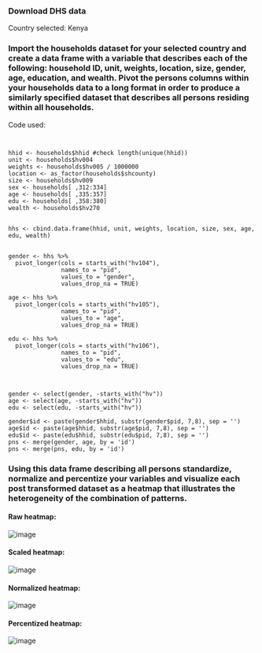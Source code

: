 ### Download DHS data 

Country selected: Kenya

### Import the households dataset for your selected country and create a data frame with a variable that describes each of the following: household ID, unit, weights, location, size, gender, age, education, and wealth. Pivot the persons columns within your households data to a long format in order to produce a similarly specified dataset that describes all persons residing within all households.

Code used:

``` households <- read_dta("KEHR72DT/KEHR72FL.DTA")


hhid <- households$hhid #check length(unique(hhid))
unit <- households$hv004
weights <- households$hv005 / 1000000
location <- as_factor(households$shcounty)
size <- households$hv009
sex <- households[ ,312:334]
age <- households[ ,335:357]
edu <- households[ ,358:380]
wealth <- households$hv270


hhs <- cbind.data.frame(hhid, unit, weights, location, size, sex, age, edu, wealth)


gender <- hhs %>%
  pivot_longer(cols = starts_with("hv104"),
               names_to = "pid",
               values_to = "gender",
               values_drop_na = TRUE)

age <- hhs %>%
  pivot_longer(cols = starts_with("hv105"),
               names_to = "pid",
               values_to = "age",
               values_drop_na = TRUE)

edu <- hhs %>%
  pivot_longer(cols = starts_with("hv106"),
               names_to = "pid",
               values_to = "edu",
               values_drop_na = TRUE)



gender <- select(gender, -starts_with("hv"))
age <- select(age, -starts_with("hv"))
edu <- select(edu, -starts_with("hv"))

gender$id <- paste(gender$hhid, substr(gender$pid, 7,8), sep = '')
age$id <- paste(age$hhid, substr(age$pid, 7,8), sep = '')
edu$id <- paste(edu$hhid, substr(edu$pid, 7,8), sep = '')
pns <- merge(gender, age, by = 'id')
pns <- merge(pns, edu, by = 'id')
```

### Using this data frame describing all persons standardize, normalize and percentize your variables and visualize each post transformed dataset as a heatmap that illustrates the heterogeneity of the combination of patterns.

#### Raw heatmap:

![image](https://user-images.githubusercontent.com/78189165/112363670-26506a80-8cac-11eb-8c10-5d2e0f0433f5.png)

#### Scaled heatmap:

![image](https://user-images.githubusercontent.com/78189165/112363766-3cf6c180-8cac-11eb-951c-da95e77a2511.png)

#### Normalized heatmap:

![image](https://user-images.githubusercontent.com/78189165/112363856-539d1880-8cac-11eb-9e4c-d04da5abef4d.png)

#### Percentized heatmap:

![image](https://user-images.githubusercontent.com/78189165/112363893-61eb3480-8cac-11eb-840b-46510a5939e0.png)
